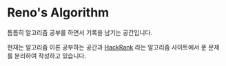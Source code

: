 # Reno's Algorithm

틈틈히 알고리즘 공부를 하면서 기록을 남기는 공간입니다. 

현재는 알고리즘 이론 공부하는 공간과 [HackRank](https://www.hackerrank.com/) 라는 알고리즘 사이트에서 푼 문제를 분리하여 작성하고 있습니다.

 
